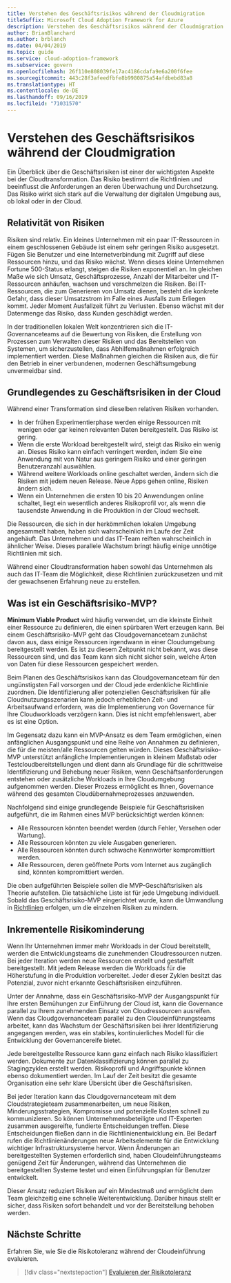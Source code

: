 ```yaml
---
title: Verstehen des Geschäftsrisikos während der Cloudmigration
titleSuffix: Microsoft Cloud Adoption Framework for Azure
description: Verstehen des Geschäftsrisikos während der Cloudmigration
author: BrianBlanchard
ms.author: brblanch
ms.date: 04/04/2019
ms.topic: guide
ms.service: cloud-adoption-framework
ms.subservice: govern
ms.openlocfilehash: 26f110e808039fe17ac4186cdafa9e6a200f6fee
ms.sourcegitcommit: 443c28f3afeedfbfe8b9980875a54afdbebd83a8
ms.translationtype: HT
ms.contentlocale: de-DE
ms.lasthandoff: 09/16/2019
ms.locfileid: "71031570"
---
```

<!-- markdownlint-disable MD026 -->

# <a name="understand-business-risk-during-cloud-migration"></a>Verstehen des Geschäftsrisikos während der Cloudmigration

Ein Überblick über die Geschäftsrisiken ist einer der wichtigsten Aspekte bei der Cloudtransformation. Das Risiko bestimmt die Richtlinien und beeinflusst die Anforderungen an deren Überwachung und Durchsetzung. Das Risiko wirkt sich stark auf die Verwaltung der digitalen Umgebung aus, ob lokal oder in der Cloud.

<!-- markdownlint-enable MD026 -->

## <a name="relativity-of-risk"></a>Relativität von Risiken

Risiken sind relativ. Ein kleines Unternehmen mit ein paar IT-Ressourcen in einem geschlossenen Gebäude ist einem sehr geringen Risiko ausgesetzt. Fügen Sie Benutzer und eine Internetverbindung mit Zugriff auf diese Ressourcen hinzu, und das Risiko wächst. Wenn dieses kleine Unternehmen Fortune 500-Status erlangt, steigen die Risiken exponentiell an. Im gleichen Maße wie sich Umsatz, Geschäftsprozesse, Anzahl der Mitarbeiter und IT-Ressourcen anhäufen, wachsen und verschmelzen die Risiken. Bei IT-Ressourcen, die zum Generieren von Umsatz dienen, besteht die konkrete Gefahr, dass dieser Umsatzstrom im Falle eines Ausfalls zum Erliegen kommt. Jeder Moment Ausfallzeit führt zu Verlusten. Ebenso wächst mit der Datenmenge das Risiko, dass Kunden geschädigt werden.

In der traditionellen lokalen Welt konzentrieren sich die IT-Governanceteams auf die Bewertung von Risiken, die Erstellung von Prozessen zum Verwalten dieser Risiken und das Bereitstellen von Systemen, um sicherzustellen, dass Abhilfemaßnahmen erfolgreich implementiert werden. Diese Maßnahmen gleichen die Risiken aus, die für den Betrieb in einer verbundenen, modernen Geschäftsumgebung unvermeidbar sind.

## <a name="understand-business-risks-in-the-cloud"></a>Grundlegendes zu Geschäftsrisiken in der Cloud

Während einer Transformation sind dieselben relativen Risiken vorhanden.

- In der frühen Experimentierphase werden einige Ressourcen mit wenigen oder gar keinen relevanten Daten bereitgestellt. Das Risiko ist gering.
- Wenn die erste Workload bereitgestellt wird, steigt das Risiko ein wenig an. Dieses Risiko kann einfach verringert werden, indem Sie eine Anwendung mit von Natur aus geringem Risiko und einer geringen Benutzeranzahl auswählen.
- Während weitere Workloads online geschaltet werden, ändern sich die Risiken mit jedem neuen Release. Neue Apps gehen online, Risiken ändern sich.
- Wenn ein Unternehmen die ersten 10 bis 20 Anwendungen online schaltet, liegt ein wesentlich anderes Risikoprofil vor, als wenn die tausendste Anwendung in die Produktion in der Cloud wechselt.

Die Ressourcen, die sich in der herkömmlichen lokalen Umgebung angesammelt haben, haben sich wahrscheinlich im Laufe der Zeit angehäuft. Das Unternehmen und das IT-Team reiften wahrscheinlich in ähnlicher Weise. Dieses parallele Wachstum bringt häufig einige unnötige Richtlinien mit sich.

Während einer Cloudtransformation haben sowohl das Unternehmen als auch das IT-Team die Möglichkeit, diese Richtlinien zurückzusetzen und mit der gewachsenen Erfahrung neue zu erstellen.

<!-- markdownlint-disable MD026 -->

## <a name="what-is-a-business-risk-mvp"></a>Was ist ein Geschäftsrisiko-MVP?

**Minimum Viable Product** wird häufig verwendet, um die kleinste Einheit einer Ressource zu definieren, die einen spürbaren Wert erzeugen kann. Bei einem Geschäftsrisiko-MVP geht das Cloudgovernanceteam zunächst davon aus, dass einige Ressourcen irgendwann in einer Cloudumgebung bereitgestellt werden. Es ist zu diesem Zeitpunkt nicht bekannt, was diese Ressourcen sind, und das Team kann sich nicht sicher sein, welche Arten von Daten für diese Ressourcen gespeichert werden.

Beim Planen des Geschäftsrisikos kann das Cloudgovernanceteam für den ungünstigsten Fall vorsorgen und der Cloud jede erdenkliche Richtlinie zuordnen. Die Identifizierung aller potenziellen Geschäftsrisiken für alle Cloudnutzungsszenarien kann jedoch erheblichen Zeit- und Arbeitsaufwand erfordern, was die Implementierung von Governance für Ihre Cloudworkloads verzögern kann. Dies ist nicht empfehlenswert, aber es ist eine Option.

Im Gegensatz dazu kann ein MVP-Ansatz es dem Team ermöglichen, einen anfänglichen Ausgangspunkt und eine Reihe von Annahmen zu definieren, die für die meisten/alle Ressourcen gelten würden. Dieses Geschäftsrisiko-MVP unterstützt anfängliche Implementierungen in kleinem Maßstab oder Testcloudbereitstellungen und dient dann als Grundlage für die schrittweise Identifizierung und Behebung neuer Risiken, wenn Geschäftsanforderungen entstehen oder zusätzliche Workloads in Ihre Cloudumgebung aufgenommen werden. Dieser Prozess ermöglicht es Ihnen, Governance während des gesamten Cloudübernahmeprozesses anzuwenden.

Nachfolgend sind einige grundlegende Beispiele für Geschäftsrisiken aufgeführt, die im Rahmen eines MVP berücksichtigt werden können:

- Alle Ressourcen könnten beendet werden (durch Fehler, Versehen oder Wartung).
- Alle Ressourcen könnten zu viele Ausgaben generieren.
- Alle Ressourcen könnten durch schwache Kennwörter kompromittiert werden.
- Alle Ressourcen, deren geöffnete Ports vom Internet aus zugänglich sind, könnten kompromittiert werden.

Die oben aufgeführten Beispiele sollen die MVP-Geschäftsrisiken als Theorie aufstellen. Die tatsächliche Liste ist für jede Umgebung individuell.
Sobald das Geschäftsrisiko-MVP eingerichtet wurde, kann die Umwandlung in [Richtlinien](./index.md) erfolgen, um die einzelnen Risiken zu mindern.

<!-- markdownlint-enable MD026 -->

## <a name="incremental-risk-mitigation"></a>Inkrementelle Risikominderung

Wenn Ihr Unternehmen immer mehr Workloads in der Cloud bereitstellt, werden die Entwicklungsteams die zunehmenden Cloudressourcen nutzen. Bei jeder Iteration werden neue Ressourcen erstellt und gestaffelt bereitgestellt. Mit jedem Release werden die Workloads für die Höherstufung in die Produktion vorbereitet. Jeder dieser Zyklen besitzt das Potenzial, zuvor nicht erkannte Geschäftsrisiken einzuführen.

Unter der Annahme, dass ein Geschäftsrisiko-MVP der Ausgangspunkt für Ihre ersten Bemühungen zur Einführung der Cloud ist, kann die Governance parallel zu Ihrem zunehmenden Einsatz von Cloudressourcen ausreifen. Wenn das Cloudgovernanceteam parallel zu den Cloudeinführungsteams arbeitet, kann das Wachstum der Geschäftsrisiken bei ihrer Identifizierung angegangen werden, was ein stabiles, kontinuierliches Modell für die Entwicklung der Governancereife bietet.

Jede bereitgestellte Ressource kann ganz einfach nach Risiko klassifiziert werden. Dokumente zur Datenklassifizierung können parallel zu Stagingzyklen erstellt werden. Risikoprofil und Angriffspunkte können ebenso dokumentiert werden. Im Lauf der Zeit besitzt die gesamte Organisation eine sehr klare Übersicht über die Geschäftsrisiken.

Bei jeder Iteration kann das Cloudgovernanceteam mit dem Cloudstrategieteam zusammenarbeiten, um neue Risiken, Minderungsstrategien, Kompromisse und potenzielle Kosten schnell zu kommunizieren. So können Unternehmensbeteiligte und IT-Experten zusammen ausgereifte, fundierte Entscheidungen treffen. Diese Entscheidungen fließen dann in die Richtlinienentwicklung ein. Bei Bedarf rufen die Richtlinienänderungen neue Arbeitselemente für die Entwicklung wichtiger Infrastruktursysteme hervor. Wenn Änderungen an bereitgestellten Systemen erforderlich sind, haben Cloudeinführungsteams genügend Zeit für Änderungen, während das Unternehmen die bereitgestellten Systeme testet und einen Einführungsplan für Benutzer entwickelt.

Dieser Ansatz reduziert Risiken auf ein Mindestmaß und ermöglicht dem Team gleichzeitig eine schnelle Weiterentwicklung. Darüber hinaus stellt er sicher, dass Risiken sofort behandelt und vor der Bereitstellung behoben werden.

## <a name="next-steps"></a>Nächste Schritte

Erfahren Sie, wie Sie die Risikotoleranz während der Cloudeinführung evaluieren.

> [!div class="nextstepaction"]
> [Evaluieren der Risikotoleranz](./risk-tolerance.md)
